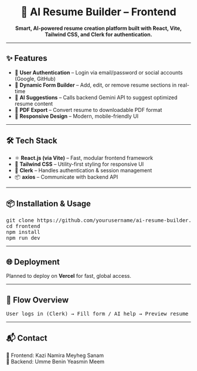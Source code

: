
<h1 align="center">🚀 AI Resume Builder – Frontend</h1>

<p align="center"><b>Smart, AI-powered resume creation platform built with React, Vite, Tailwind CSS, and Clerk for authentication.</b></p>

---

<h2>✨ Features</h2>

<ul>
  <li>🔐 <b>User Authentication</b> – Login via email/password or social accounts (Google, GitHub)</li>
  <li>📝 <b>Dynamic Form Builder</b> – Add, edit, or remove resume sections in real-time</li>
  <li>🤖 <b>AI Suggestions</b> – Calls backend Gemini API to suggest optimized resume content</li>
  <li>📄 <b>PDF Export</b> – Convert resume to downloadable PDF format</li>
  <li>📱 <b>Responsive Design</b> – Modern, mobile-friendly UI</li>
</ul>

---

<h2>🛠 Tech Stack</h2>

<ul>
  <li>⚛️ <b>React.js (via Vite)</b> – Fast, modular frontend framework</li>
  <li>🎨 <b>Tailwind CSS</b> – Utility-first styling for responsive UI</li>
  <li>🔑 <b>Clerk</b> – Handles authentication & session management</li>
  <li>📦 <b>axios</b> – Communicate with backend API</li>
</ul>

---

<h2>📦 Installation & Usage</h2>

<pre>
git clone https://github.com/yourusername/ai-resume-builder.git
cd frontend
npm install
npm run dev
</pre>

---

<h2>🌐 Deployment</h2>

<p>Planned to deploy on <b>Vercel</b> for fast, global access.</p>

---

<h2>🧭 Flow Overview</h2>

<pre>
User logs in (Clerk) → Fill form / AI help → Preview resume → Export PDF
</pre>

---

<h2>📬 Contact</h2>

<p>
🎨 Frontend: Kazi Namira Meyheg Sanam <br/>
🧠 Backend: Umme Benin Yeasmin Meem
</p>
